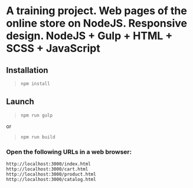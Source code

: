 # A training project. Web pages of the online store on NodeJS. Responsive design. NodeJS + Gulp + HTML + SCSS + JavaScript

## Installation
> `npm install`
## Launch
> `npm run gulp`

or

> `npm run build`

### Open the following URLs in a web browser:
```
http://localhost:3000/index.html
http://localhost:3000/cart.html
http://localhost:3000/product.html
http://localhost:3000/catalog.html
```